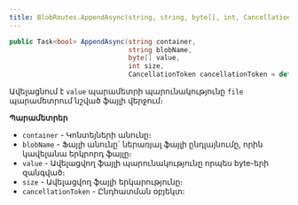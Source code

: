 ```yaml
---
title: BlobRoutes.AppendAsync(string, string, byte[], int, CancellationToken) մեթոդ
---
```


```c#
public Task<bool> AppendAsync(string container, 
                              string blobName, 
                              byte[] value, 
                              int size, 
                              CancellationToken cancellationToken = default)
```

Ավելացնում է `value` պարամետրի պարունակությունը `file` պարամետրում նշված ֆայլի վերջում։

**Պարամետրեր**

* `container` - Կոնտեյների անունը։ 
* `blobName` - Ֆայլի անունը` ներառյալ ֆայլի ընդլայնումը, որին կավելանա երկրորդ ֆայլը։
* `value` - Ավելացվող ֆայլի պարունակությունը որպես byte-երի զանգված։
* `size` - Ավելացվող ֆայլի երկարությունը։
* `cancellationToken` - Ընդհատման օբյեկտ:
